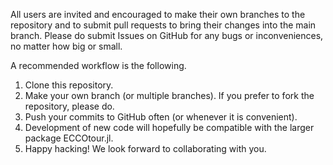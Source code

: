 All users are invited and encouraged to make their own branches to the repository and to submit pull requests to bring their changes into the main branch. Please do submit Issues on GitHub for any bugs or inconveniences, no matter how big or small. 

A recommended workflow is the following.
1. Clone this repository.
2. Make your own branch (or multiple branches). If you prefer to fork the repository, please do.
3. Push your commits to GitHub often (or whenever it is convenient).
4. Development of new code will hopefully be compatible with the larger package ECCOtour.jl. 
5. Happy hacking! We look forward to collaborating with you.

